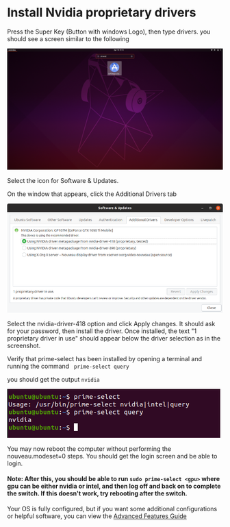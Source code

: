 # Install Nvidia proprietary drivers

Press the Super Key (Button with windows Logo), then type drivers. you should see a screen similar to the following

![Driver Search](../Images/driversSearch.png)

Select the icon for Software & Updates. 

On the window that appears, click the Additional Drivers tab

![Software & Updates](../Images/softwareAndUpdates.png)

Select the nvidia-driver-418 option and click Apply changes. It should ask for your password, then install the driver. Once installed, the text "1 proprietary driver in use" should appear below the driver selection as in the screenshot. 

Verify that prime-select has been installed by opening a terminal and running the command ` prime-select query`

you should get the output `nvidia `

![Prime Select](../Images/primeSelectVerification.png)

You may now reboot the computer without performing the nouveau.modeset=0 steps. You should get the login screen and be able to login.

#### __Note: After this, you should be able to run ` sudo prime-select <gpu> ` where gpu can be either nvidia or intel, and then log off and back on to complete the switch. If this doesn't work, try rebooting after the switch.__

Your OS is fully configured, but if you want some additional configurations or helpful software, you can view the [Advanced Features Guide](Configuration.md)
